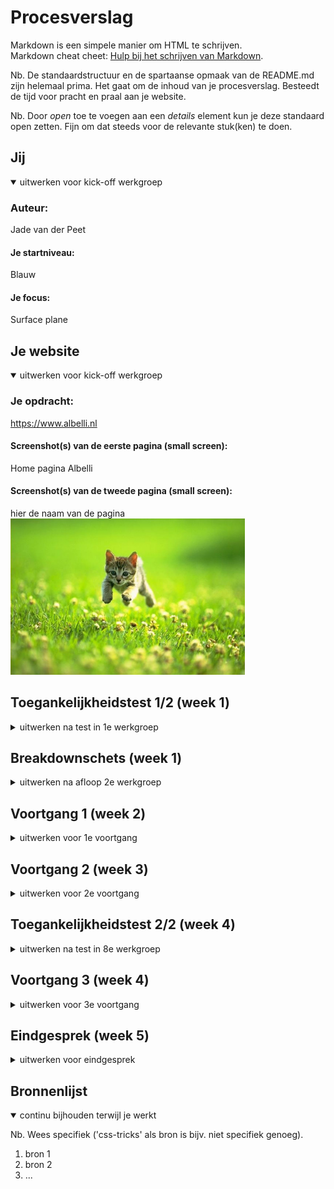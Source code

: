 # Procesverslag
Markdown is een simpele manier om HTML te schrijven.  
Markdown cheat cheet: [Hulp bij het schrijven van Markdown](https://github.com/adam-p/markdown-here/wiki/Markdown-Cheatsheet).

Nb. De standaardstructuur en de spartaanse opmaak van de README.md zijn helemaal prima. Het gaat om de inhoud van je procesverslag. Besteedt de tijd voor pracht en praal aan je website.

Nb. Door *open* toe te voegen aan een *details* element kun je deze standaard open zetten. Fijn om dat steeds voor de relevante stuk(ken) te doen.





## Jij

<details open>
  <summary>uitwerken voor kick-off werkgroep</summary>

  ### Auteur:
  Jade van der Peet

  #### Je startniveau:
  Blauw 

  #### Je focus:
  Surface plane
 
</details>





## Je website

<details open>
  <summary>uitwerken voor kick-off werkgroep</summary>

  ### Je opdracht:
 https://www.albelli.nl

  #### Screenshot(s) van de eerste pagina (small screen): 
  Home pagina Albelli

  #### Screenshot(s) van de tweede pagina (small screen):
  hier de naam van de pagina  
  <img src="readme-images/dummy-plaatje.jpg" width="375px" alt="omschrijving van de pagina">
 
</details>



## Toegankelijkheidstest 1/2 (week 1)

<details>
  <summary>uitwerken na test in 1e werkgroep</summary>

  #### Screenreader
  Het gebruik van een screenreader is veel moeilijker dan ik had verwacht. Je krijgt een variatie van buttons die je nog nooit gebruikt hebt en de persoon die het voorleest, leest ook daadwerkelijk alles voor, ook al is het niet van toepassing op wat je wilt horen. Het is ook duidelijk geworden dat heel veel sites onwijs achterlopen op deze technologie. Hier kan nog erg veel aan gedaan worden.


  #### Muis en Toetsenbord 
   Er kwamen bij sommige kleurveranderingen best interessante bevindingen naar voren toe.
  
  - Wazig:
    Licht blauw/groen op wit is slecht zichtbaar;
    Iconen zijn super klein;
    Alles wat niet een kader staat (kleine letters) niet leesbaar; 
    Te kleine letters (ook zwart;)
    De Footer is niet te lezen, plaatjes wel daarin wel;
    Navigatie is ook niet te lezen;
    Plaatjes zijn goed te zien

    Hier komt dus uit dat de grootste storingsfactor de kleine lettertjes zijn, samen met de iconen. Hierdoor zijn de footer, subkopjes en teksten, navigatie en kleurverschillen erg slecht tot niet te lezen.

    - Groen en geel:
    Hier kwam niet heel veel bijzonders uit. Het contrast was ondanks dezelfde kleuren wel heel duidelijk te zien. Er is natuurlijk een duidelijk verschil tussen licht geel en donker geel.

    - Roze:
    Hiermee werden de plaatjes en kopteksten ongelooflijk duidelijk. Alles viel opeens heel erg op en het zag er ook eigenlijk mooi uit. Dit heeft verder totaal geem belemmering geven voor mij om door de website te kunnen komen.

    - Zwart/wit:
    De kleine letters op de website zijn nu lihct grijs geworden, hierdoor zijn ze nog slechter leesbaar dan dat ze al waren. Verder heeft het geen effect op plaatjes of grote kopteksten. Alles wat klein was en nu ook nog eens lichter is geworden, is niet te zien.


  #### Motoriek (shocks, elastiekjes)
    Ik vond het onwijs moeilijk om goed gebruik te kunnen maken van een laptop/computer als je zo belemmerd word. Dit was voor mij tijdelijk, maar voor mensen die dit daadwerkelijk hebben lijkt het me nog veel lastiger in het dageijks leven. De shocks leiden heel erg af en ik was veel minder bezig met stappen zetten op de website. Ik typ zelf niet met 10 vingers, maar gebruik wel bepaalde vingers en precies deze waren zo vastgebonden. Onwijs moeilijk, niet alleen op mijn site maar in het gebruik van een computer in het algemeen.

    Hier een omschrijving van hoe het opgelost kan worden (met indien nodig afbeeldingen)


  #### Visueel (brillen, contrast, kleurenblind, dark/light). 
    Ik kijk altijd naar mijn scherm en toetsenbord, ook als ik aan het typen ben. Dit was een onwijs groot ding toen ik die brillen ophad. Je ziet echt niet goed en je ziet ook niet waar je op gaat klikken. Dit waa vooral bij het gebruik van de tunnelvisie en contrast brillen. Van kleurenblind had ik niet zoveel last.

</details>



## Breakdownschets (week 1)

<details>
  <summary>uitwerken na afloop 2e werkgroep</summary>

  ### de hele pagina: 
  <img src="readme-images/dummy-plaatje.jpg" width="375px" alt="breakdown van de hele pagina">

  ### dynamisch deel (bijv menu): 
  <img src="readme-images/dummy-plaatje.jpg" width="375px" alt="breakdown van een dynamisch deel">

  ### wellicht nog een dynamisch deel (bijv filter): 
  <img src="readme-images/dummy-plaatje.jpg" width="375px" alt="breakdown van nog een dynamisch deel">

</details>





## Voortgang 1 (week 2)

<details>
  <summary>uitwerken voor 1e voortgang</summary>

  ### Stand van zaken
  hier dit ging goed & dit was lastig (neem ook screenshots op van delen van je website en code)


  ### Agenda voor meeting
  samen met je groepje opstellen

  | student 1      | student 2          | student 3    | student 4        |
  | ---            | ---                | ---          | ---              |
  | dit bespreken  | en dit             | en ik dit    | en dan ik dat    |
  | en dat ook nog | dit als er tijd is | nog een punt | dit wil ik zeker |
  | ...            | ...                | ...          | ...              |


  ### Verslag van meeting
  hier na afloop snel de uitkomsten van de meeting vastleggen

  - punt 1
  - punt 2
  - nog een punt
  - ...

</details>





## Voortgang 2 (week 3)

<details>
  <summary>uitwerken voor 2e voortgang</summary>

  ### Stand van zaken
  hier dit ging goed & dit was lastig (neem ook screenshots op van delen van je website en code)


  ### Agenda voor meeting
  samen met je groepje opstellen

  | Daphne      | Jade          | Leanne    | Betoel        |
  | ---            | ---                | ---          | ---              |
  | Stukje tekst omdraaien voor volgorde  | Ruimte om a's in navigatie             | Navigatie werkend maken    | Navigatie werkend maken    |
  | Plaatje schaling bepalen | Navigatie verdwijnt met scrollen | Section aanspraken | dit wil ik zeker |
  | Tekstblok werkt niet responsive (en verplaatsen)           | Twee links onder elkaar krijgen                | ...          | ...              |
  | Tekstblok werkt niet responsive (en verplaatsen)           | Letters schalen niet mee en blijven niet op 1 plek (20% korting)                | ...          | ...              |


  ### Verslag van meeting
  hier na afloop snel de uitkomsten van de meeting vastleggen

  - punt 1
  - punt 2
  - nog een punt
- ...

</details>





## Toegankelijkheidstest 2/2 (week 4)

<details>
  <summary>uitwerken na test in 8e werkgroep</summary>

  ### Bevindingen
  Lijst met je bevindingen die in de test naar voren kwamen (geef ook aan wat er verbeterd is):

  #### Screenreader
  Hier korte omschrijving (met indien nodig afbeeldingen)

  Hier een omschrijving van hoe het opgelost kan worden (met indien nodig afbeeldingen)


  #### Muis en Toetsenbord 
  Hier korte omschrijving (met indien nodig afbeeldingen)

  Hier een omschrijving van hoe het opgelost kan worden (met indien nodig afbeeldingen)


  #### Motoriek (shocks, elastiekjes)
  Hier korte omschrijving (met indien nodig afbeeldingen)

  Hier een omschrijving van hoe het opgelost kan worden (met indien nodig afbeeldingen)


  #### Visueel (brillen, contrast, kleurenblind, dark/light). 
  Hier korte omschrijving (met indien nodig afbeeldingen)

  Hier een omschrijving van hoe het opgelost kan worden (met indien nodig afbeeldingen)

</details>





## Voortgang 3 (week 4)

<details>
  <summary>uitwerken voor 3e voortgang</summary>

  ### Stand van zaken
  Ik vind het heel erg last


  ### Agenda voor meeting
  samen met je groepje opstellen

  | Kyara      | Jade          | Silke    | Suneyska        |
  | Hoe je een button met een afbeelding erin klikbaar maakt            | Items naast elkaar krijgen (grid van 6 afbeeldingen en beoordelingen)                | ...        | ...            |
  | Hoe je p's toevoegt aan een grid  | Footer doet raar, hoe kan ik deze het beste maken?  | ...    | ...   |
  | ... | ...| ... | ... |
  | ...            | ...                | ...          | ...              |


  ### Verslag van meeting
  hier na afloop snel de uitkomsten van de meeting vastleggen

  - punt 1
  - punt 2
  - nog een punt
  - ...

</details>





## Eindgesprek (week 5)

<details>
  <summary>uitwerken voor eindgesprek</summary>

  ### Je uitkomst - karakteristiek screenshots:
  <img src="readme-images/dummy-plaatje.jpg" width="375px" alt="uitomst opdracht 1">


  ### Dit ging goed/Heb ik geleerd: 
  Korte omschrijving met plaatjes

  <img src="readme-images/dummy-plaatje.jpg" width="375px" alt="top">


  ### Dit was lastig/Is niet gelukt:
  Korte omschrijving met plaatjes

  <img src="readme-images/dummy-plaatje.jpg" width="375px" alt="bummer">
</details>





## Bronnenlijst

<details open>
  <summary>continu bijhouden terwijl je werkt</summary>

  Nb. Wees specifiek ('css-tricks' als bron is bijv. niet specifiek genoeg).

  1. bron 1
  2. bron 2
  3. ...

</details>